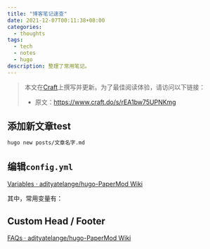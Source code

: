 ```yaml
---
title: "博客笔记速查"
date: 2021-12-07T00:11:38+08:00
categories:
  - thoughts
tags:
  - tech
  - notes
  - hugo
description: 整理了常用笔记。
---
```

> 本文在[Craft](https://www.craft.do)上撰写并更新。为了最佳阅读体验，请访问以下链接：
>  
> - 原文：<https://www.craft.do/s/rEA1bw75UPNKmg>

## 添加新文章test

```Bash
hugo new posts/文章名字.md
```

## 编辑`config.yml`

[Variables · adityatelange/hugo-PaperMod Wiki](https://github.com/adityatelange/hugo-PaperMod/wiki/Variables)

其中，常用变量有：

## Custom Head / Footer

[FAQs · adityatelange/hugo-PaperMod Wiki](https://github.com/adityatelange/hugo-PaperMod/wiki/FAQs#custom-head--footer)


